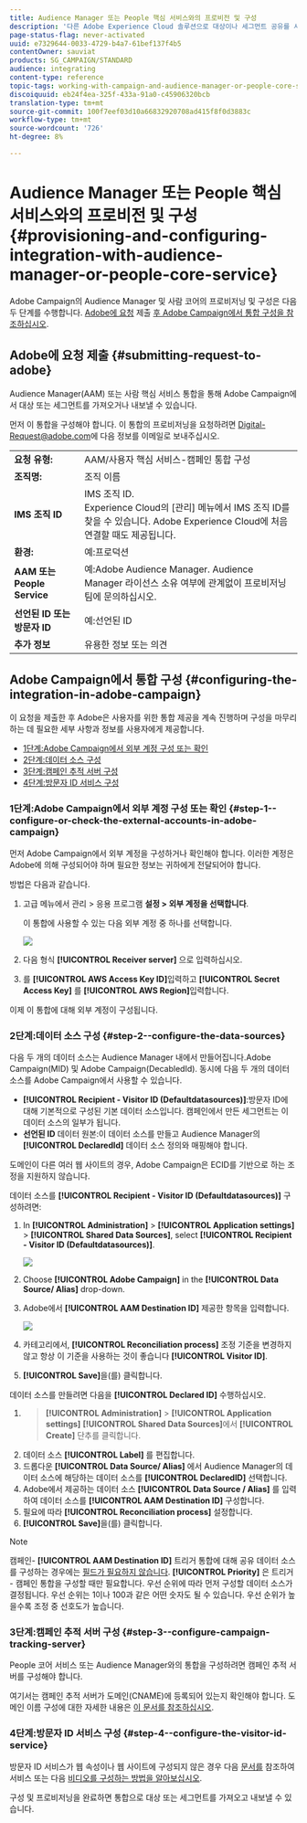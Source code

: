 ```yaml
---
title: Audience Manager 또는 People 핵심 서비스와의 프로비전 및 구성
description: '다른 Adobe Experience Cloud 솔루션으로 대상이나 세그먼트 공유를 시작하기 위해 Audience Manager/사용자 핵심 서비스 통합을 구성하는 방법을 알아봅니다. '
page-status-flag: never-activated
uuid: e7329644-0033-4729-b4a7-61bef137f4b5
contentOwner: sauviat
products: SG_CAMPAIGN/STANDARD
audience: integrating
content-type: reference
topic-tags: working-with-campaign-and-audience-manager-or-people-core-service
discoiquuid: eb24f4ea-325f-433a-91a0-c45906320bcb
translation-type: tm+mt
source-git-commit: 100f7eef03d10a66832920708ad415f8f0d3883c
workflow-type: tm+mt
source-wordcount: '726'
ht-degree: 8%

---
```



# Audience Manager 또는 People 핵심 서비스와의 프로비전 및 구성{#provisioning-and-configuring-integration-with-audience-manager-or-people-core-service}

Adobe Campaign의 Audience Manager 및 사람 코어의 프로비저닝 및 구성은 다음 두 단계를 수행합니다. [Adobe에 요청](#submitting-request-to-adobe) 제출 [후 Adobe Campaign에서 통합 구성을 참조하십시오](#configuring-the-integration-in-adobe-campaign).

## Adobe에 요청 제출 {#submitting-request-to-adobe}

Audience Manager(AAM) 또는 사람 핵심 서비스 통합을 통해 Adobe Campaign에서 대상 또는 세그먼트를 가져오거나 내보낼 수 있습니다.

먼저 이 통합을 구성해야 합니다. 이 통합의 프로비저닝을 요청하려면 [Digital-Request@adobe.com](mailto:Digital-Request@adobe.com)에 다음 정보를 이메일로 보내주십시오.

<table> 
 <tbody> 
  <tr> 
   <td> <strong>요청 유형:</strong><br /> </td> 
   <td> AAM/사용자 핵심 서비스-캠페인 통합 구성 </td> 
  </tr> 
  <tr> 
   <td> <strong>조직명:</strong><br /> </td> 
   <td> 조직 이름 </td> 
  </tr> 
  <tr> 
   <td> <strong>IMS 조직 ID</strong><br /> </td> 
   <td> IMS 조직 ID. <br> Experience Cloud의 [관리] 메뉴에서 IMS 조직 ID를 찾을 수 있습니다. Adobe Experience Cloud에 처음 연결할 때도 제공됩니다. </td> 
  </tr> 
  <tr> 
   <td> <strong>환경:</strong><br /> </td> 
   <td> 예:프로덕션 </td> 
  </tr> 
  <tr> 
   <td> <strong>AAM 또는 People Service</strong><br /> </td> 
   <td> 예:Adobe Audience Manager. Audience Manager 라이선스 소유 여부에 관계없이 프로비저닝 팀에 문의하십시오.</td> 
  </tr> 
  <tr> 
   <td> <strong>선언된 ID 또는 방문자 ID</strong><br /> </td> 
   <td> 예:선언된 ID </td> 
  </tr> 
  <tr> 
   <td> <strong>추가 정보</strong><br /> </td> 
   <td> 유용한 정보 또는 의견 </td> 
  </tr> 
 </tbody> 
</table>

## Adobe Campaign에서 통합 구성 {#configuring-the-integration-in-adobe-campaign}

이 요청을 제출한 후 Adobe은 사용자를 위한 통합 제공을 계속 진행하며 구성을 마무리하는 데 필요한 세부 사항과 정보를 사용자에게 제공합니다.

* [1단계:Adobe Campaign에서 외부 계정 구성 또는 확인](#step-1--configure-or-check-the-external-accounts-in-adobe-campaign)
* [2단계:데이터 소스 구성](#step-2--configure-the-data-sources)
* [3단계:캠페인 추적 서버 구성](#step-3--configure-campaign-tracking-server)
* [4단계:방문자 ID 서비스 구성](#step-4--configure-the-visitor-id-service)

### 1단계:Adobe Campaign에서 외부 계정 구성 또는 확인 {#step-1--configure-or-check-the-external-accounts-in-adobe-campaign}

먼저 Adobe Campaign에서 외부 계정을 구성하거나 확인해야 합니다. 이러한 계정은 Adobe에 의해 구성되어야 하며 필요한 정보는 귀하에게 전달되어야 합니다.

방법은 다음과 같습니다.

1. 고급 메뉴에서 관리 > 응용 프로그램 **설정 > 외부 계정을 선택합니다**.

   이 통합에 사용할 수 있는 다음 외부 계정 중 하나를 선택합니다.

   ![](assets/integration_aam_1.png)

1. 다음 형식 **[!UICONTROL Receiver server]** 으로 입력하십시오.
1. 를 **[!UICONTROL AWS Access Key ID]**&#x200B;입력하고 **[!UICONTROL Secret Access Key]** 를 **[!UICONTROL AWS Region]**&#x200B;입력합니다.

이제 이 통합에 대해 외부 계정이 구성됩니다.

### 2단계:데이터 소스 구성 {#step-2--configure-the-data-sources}

다음 두 개의 데이터 소스는 Audience Manager 내에서 만들어집니다.Adobe Campaign(MID) 및 Adobe Campaign(DecabledId). 동시에 다음 두 개의 데이터 소스를 Adobe Campaign에서 사용할 수 있습니다.

* **[!UICONTROL Recipient - Visitor ID (Defaultdatasources)]**:방문자 ID에 대해 기본적으로 구성된 기본 데이터 소스입니다. 캠페인에서 만든 세그먼트는 이 데이터 소스의 일부가 됩니다.
* **선언된 ID** 데이터 원본:이 데이터 소스를 만들고 Audience Manager의 **[!UICONTROL DeclaredId]** 데이터 소스 정의와 매핑해야 합니다.

도메인이 다른 여러 웹 사이트의 경우, Adobe Campaign은 ECID를 기반으로 하는 조정을 지원하지 않습니다.

데이터 소스를 **[!UICONTROL Recipient - Visitor ID (Defaultdatasources)]** 구성하려면:

1. In **[!UICONTROL Administration]** > **[!UICONTROL Application settings]** > **[!UICONTROL Shared Data Sources]**, select **[!UICONTROL Recipient - Visitor ID (Defaultdatasources)]**.

   ![](assets/integration_aam_2.png)

1. Choose **[!UICONTROL Adobe Campaign]** in the **[!UICONTROL Data Source/ Alias]** drop-down.
1. Adobe에서 **[!UICONTROL AAM Destination ID]** 제공한 항목을 입력합니다.

   ![](assets/integration_aam_3.png)

1. 카테고리에서, **[!UICONTROL Reconciliation process]** 조정 기준을 변경하지 않고 항상 이 기준을 사용하는 것이 좋습니다 **[!UICONTROL Visitor ID]**.
1. **[!UICONTROL Save]**&#x200B;을(를) 클릭합니다.

데이터 소스를 만들려면 다음을 **[!UICONTROL Declared ID]** 수행하십시오.

1. > **[!UICONTROL Administration]** > **[!UICONTROL Application settings]** **[!UICONTROL Shared Data Sources]**&#x200B;에서 **[!UICONTROL Create]** 단추를 클릭합니다.
1. 데이터 소스 **[!UICONTROL Label]** 를 편집합니다.
1. 드롭다운 **[!UICONTROL Data Source/ Alias]** 에서 Audience Manager의 데이터 소스에 해당하는 데이터 소스를 **[!UICONTROL DeclaredID]** 선택합니다.
1. Adobe에서 제공하는 데이터 소스 **[!UICONTROL Data Source / Alias]** 를 입력하여 데이터 소스를 **[!UICONTROL AAM Destination ID]** 구성합니다.
1. 필요에 따라 **[!UICONTROL Reconciliation process]** 설정합니다.
1. **[!UICONTROL Save]**&#x200B;을(를) 클릭합니다.

>[!NOTE]
>
>캠페인- **[!UICONTROL AAM Destination ID]** 트리거 통합에 대해 공유 데이터 소스를 구성하는 경우에는 [필드가 필요하지 않습니다](../../integrating/using/configuring-triggers-in-experience-cloud.md). **[!UICONTROL Priority]** 은 트리거 - 캠페인 통합을 구성할 때만 필요합니다. 우선 순위에 따라 먼저 구성할 데이터 소스가 결정됩니다. 우선 순위는 1이나 100과 같은 어떤 숫자도 될 수 있습니다. 우선 순위가 높을수록 조정 중 선호도가 높습니다.

### 3단계:캠페인 추적 서버 구성 {#step-3--configure-campaign-tracking-server}

People 코어 서비스 또는 Audience Manager와의 통합을 구성하려면 캠페인 추적 서버를 구성해야 합니다.

여기서는 캠페인 추적 서버가 도메인(CNAME)에 등록되어 있는지 확인해야 합니다. 도메인 이름 구성에 대한 자세한 내용은 [이 문서를 참조하십시오](https://docs.campaign.adobe.com/doc/AC/en/technicalResources/Technotes/AdobeCampaign_Deliverability_Sub_Domain_Delegation.pdf).

### 4단계:방문자 ID 서비스 구성 {#step-4--configure-the-visitor-id-service}

방문자 ID 서비스가 웹 속성이나 웹 사이트에 구성되지 않은 경우 다음 [문서를](https://docs.adobe.com/content/help/en/id-service/using/implementation/setup-aam-analytics.html) 참조하여 서비스 또는 다음 [비디오를 구성하는 방법을 알아보십시오](https://helpx.adobe.com/marketing-cloud/how-to/email-marketing.html#step-two).

구성 및 프로비저닝을 완료하면 통합으로 대상 또는 세그먼트를 가져오고 내보낼 수 있습니다.
